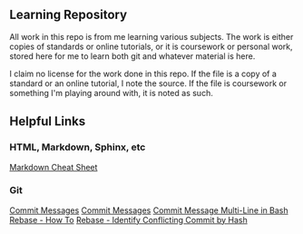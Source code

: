 ## Learning Repository
All work in this repo is from me learning various subjects. The work is either copies of standards or online tutorials, or it is coursework or personal work, stored here for me to learn both git and whatever material is here.

I claim no license for the work done in this repo. If the file is a copy of a standard or an online tutorial, I note the source. If the file is coursework or something I'm playing around with, it is noted as such.


## Helpful Links
### HTML, Markdown, Sphinx, etc
[Markdown Cheat Sheet](https://github.com/adam-p/markdown-here/wiki/Markdown-Cheatsheet)

### Git
[Commit Messages](https://github.com/joelparkerhenderson/git_commit_message)
[Commit Messages](https://github.com/torvalds/subsurface-for-dirk/blob/0f58510ce0244513521296b75281fcc32f72a931/README#L92-L119)
[Commit Message Multi-Line in Bash](https://stackoverflow.com/questions/5064563/add-line-break-to-git-commit-m-from-the-command-line?utm_medium=organic&utm_source=google_rich_qa&utm_campaign=google_rich_qa)
[Rebase - How To](https://github.com/edx/edx-platform/wiki/How-to-Rebase-a-Pull-Request)
[Rebase - Identify Conflicting Commit by Hash](https://stackoverflow.com/questions/2118364/how-to-identify-conflicting-commits-by-hash-during-git-rebase?utm_medium=organic&utm_source=google_rich_qa&utm_campaign=google_rich_qa)